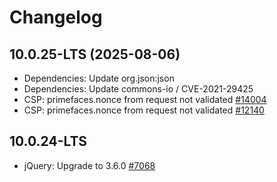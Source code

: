 # Changelog

## 10.0.25-LTS (2025-08-06)

- Dependencies: Update org.json:json
- Dependencies: Update commons-io / CVE-2021-29425
- CSP: primefaces.nonce from request not validated [\#14004](https://github.com/primefaces/primefaces/issues/14004)
- CSP: primefaces.nonce from request not validated [\#12140](https://github.com/primefaces/primefaces/issues/12140)

## 10.0.24-LTS

- jQuery: Upgrade to 3.6.0 [\#7068](https://github.com/primefaces/primefaces/issues/7068) 
